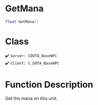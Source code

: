 # GetMana
```lua
float GetMana()
```
# Class
✔️ `Server: CDOTA_BaseNPC`  
✔️ `Client: C_DOTA_BaseNPC`  

# Function Description
Get the mana on this unit.
